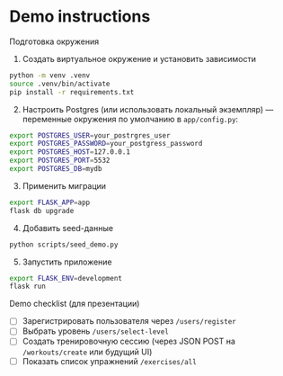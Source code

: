 # Demo instructions

Подготовка окружения

1. Создать виртуальное окружение и установить зависимости

```bash
python -m venv .venv
source .venv/bin/activate
pip install -r requirements.txt
```

2. Настроить Postgres (или использовать локальный экземпляр) — переменные окружения по умолчанию в `app/config.py`:

```bash
export POSTGRES_USER=your_postrgres_user
export POSTGRES_PASSWORD=your_postgress_password
export POSTGRES_HOST=127.0.0.1
export POSTGRES_PORT=5532
export POSTGRES_DB=mydb
```

3. Применить миграции

```bash
export FLASK_APP=app
flask db upgrade
```

4. Добавить seed-данные

```bash
python scripts/seed_demo.py
```

5. Запустить приложение

```bash
export FLASK_ENV=development
flask run
```

Demo checklist (для презентации)

- [ ] Зарегистрировать пользователя через `/users/register`
- [ ] Выбрать уровень `/users/select-level`
- [ ] Создать тренировочную сессию (через JSON POST на `/workouts/create` или будущий UI)
- [ ] Показать список упражнений `/exercises/all`
